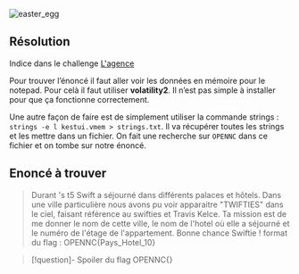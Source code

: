 
![easter_egg](../../../../attachements/easter_egg.png)

## Résolution

Indice dans le challenge [L'agence](../forensic/L'agence.md)

Pour trouver l’énoncé il faut aller voir les données en mémoire pour le notepad. Pour celà il faut utiliser **volatility2**. Il n’est pas simple à installer pour que ça fonctionne correctement.

Une autre façon de faire est de simplement utiliser la commande strings : `strings -e l kestui.vmem > strings.txt`. Il va récupérer toutes les strings et les mettre dans un fichier.
On fait une recherche sur `OPENNC` dans ce fichier et on tombe sur notre énoncé.
## Enoncé à trouver

>Durant 
>'s t5
>Swift a séjourné  dans différents palaces et hôtels.
>Dans une ville particulière nous avons pu voir apparaitre "TWIFTIES" dans le ciel, faisant référence au swifties et Travis Kelce.
Ta mission est de me donner le nom de cette ville, le nom de l'hotel où elle a séjourné et le numéro de l'étage de l'appartement.
Bonne chance Swiftie !
>format du flag : OPENNC{Pays_Hotel_10}

>[!question]- Spoiler du flag
> OPENNC{}

